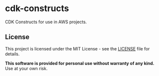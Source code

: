 # cdk-constructs

CDK Constructs for use in AWS projects.

## License

This project is licensed under the MIT License - see the [LICENSE](LICENSE) file for details.

**This software is provided for personal use without warranty of any kind.** Use at your own risk.
